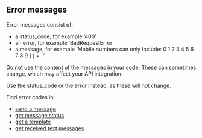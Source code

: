## Error messages

Error messages consist of:

- a status_code, for example ‘400’
- an error, for example ’BadRequestError’
- a message, for example ‘Mobile numbers can only include: 0 1 2 3 4 5 6 7 8 9 ( ) + -‘

Do not use the content of the messages in your code. These can sometimes change, which may affect your API integration.

Use the status_code or the error instead, as these will not change.

Find error codes in:

- [send a message](#send-a-message)
- [get message status](#get-message-status)
- [get a template](#get-a-template)
- [get received text messages](#get-received-text-messages)

